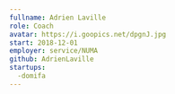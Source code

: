 ```yaml
---
fullname: Adrien Laville
role: Coach
avatar: https://i.goopics.net/dpgnJ.jpg
start: 2018-12-01
employer: service/NUMA
github: AdrienLaville
startups:
  -domifa
---
```

